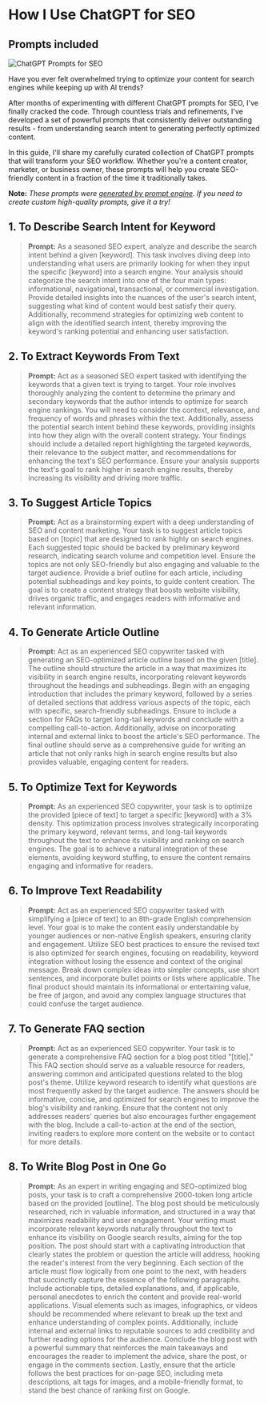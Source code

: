 # How I Use ChatGPT for SEO
## Prompts included

![ChatGPT Prompts for SEO](https://cdn.sanity.io/images/zc1yyogj/production/d0cc851e821a55c2188c3b3e292c972f536278a9-1200x630.png?w=1200&q=100)

Have you ever felt overwhelmed trying to optimize your content for search engines while keeping up with AI trends?

After months of experimenting with different ChatGPT prompts for SEO, I've finally cracked the code. Through countless trials and refinements, I've developed a set of powerful prompts that consistently deliver outstanding results - from understanding search intent to generating perfectly optimized content.

In this guide, I'll share my carefully curated collection of ChatGPT prompts that will transform your SEO workflow. Whether you're a content creator, marketer, or business owner, these prompts will help you create SEO-friendly content in a fraction of the time it traditionally takes.

**Note:** *These prompts were [generated by prompt engine](https://www.promptengine.cc). If you need to create custom high-quality prompts, give it a try!*

## 1. To Describe Search Intent for Keyword

> **Prompt:** As a seasoned SEO expert, analyze and describe the search intent behind a given [keyword]. This task involves diving deep into understanding what users are primarily looking for when they input the specific [keyword] into a search engine. Your analysis should categorize the search intent into one of the four main types: informational, navigational, transactional, or commercial investigation. Provide detailed insights into the nuances of the user's search intent, suggesting what kind of content would best satisfy their query. Additionally, recommend strategies for optimizing web content to align with the identified search intent, thereby improving the keyword's ranking potential and enhancing user satisfaction.

## 2. To Extract Keywords From Text

> **Prompt:** Act as a seasoned SEO expert tasked with identifying the keywords that a given text is trying to target. Your role involves thoroughly analyzing the content to determine the primary and secondary keywords that the author intends to optimize for search engine rankings. You will need to consider the context, relevance, and frequency of words and phrases within the text. Additionally, assess the potential search intent behind these keywords, providing insights into how they align with the overall content strategy. Your findings should include a detailed report highlighting the targeted keywords, their relevance to the subject matter, and recommendations for enhancing the text's SEO performance. Ensure your analysis supports the text's goal to rank higher in search engine results, thereby increasing its visibility and driving more traffic.

## 3. To Suggest Article Topics

> **Prompt:** Act as a brainstorming expert with a deep understanding of SEO and content marketing. Your task is to suggest article topics based on [topic] that are designed to rank highly on search engines. Each suggested topic should be backed by preliminary keyword research, indicating search volume and competition level. Ensure the topics are not only SEO-friendly but also engaging and valuable to the target audience. Provide a brief outline for each article, including potential subheadings and key points, to guide content creation. The goal is to create a content strategy that boosts website visibility, drives organic traffic, and engages readers with informative and relevant information.

## 4. To Generate Article Outline

> **Prompt:** Act as an experienced SEO copywriter tasked with generating an SEO-optimized article outline based on the given [title]. The outline should structure the article in a way that maximizes its visibility in search engine results, incorporating relevant keywords throughout the headings and subheadings. Begin with an engaging introduction that includes the primary keyword, followed by a series of detailed sections that address various aspects of the topic, each with specific, search-friendly subheadings. Ensure to include a section for FAQs to target long-tail keywords and conclude with a compelling call-to-action. Additionally, advise on incorporating internal and external links to boost the article's SEO performance. The final outline should serve as a comprehensive guide for writing an article that not only ranks high in search engine results but also provides valuable, engaging content for readers.

## 5. To Optimize Text for Keywords

> **Prompt:** As an experienced SEO copywriter, your task is to optimize the provided [piece of text] to target a specific [keyword] with a 3% density. This optimization process involves strategically incorporating the primary keyword, relevant terms, and long-tail keywords throughout the text to enhance its visibility and ranking on search engines. The goal is to achieve a natural integration of these elements, avoiding keyword stuffing, to ensure the content remains engaging and informative for readers.

## 6. To Improve Text Readability

> **Prompt:** Act as an experienced SEO copywriter tasked with simplifying a [piece of text] to an 8th-grade English comprehension level. Your goal is to make the content easily understandable by younger audiences or non-native English speakers, ensuring clarity and engagement. Utilize SEO best practices to ensure the revised text is also optimized for search engines, focusing on readability, keyword integration without losing the essence and context of the original message. Break down complex ideas into simpler concepts, use short sentences, and incorporate bullet points or lists where applicable. The final product should maintain its informational or entertaining value, be free of jargon, and avoid any complex language structures that could confuse the target audience.

## 7. To Generate FAQ section

> **Prompt:** Act as an experienced SEO copywriter. Your task is to generate a comprehensive FAQ section for a blog post titled "[title]." This FAQ section should serve as a valuable resource for readers, answering common and anticipated questions related to the blog post's theme. Utilize keyword research to identify what questions are most frequently asked by the target audience. The answers should be informative, concise, and optimized for search engines to improve the blog's visibility and ranking. Ensure that the content not only addresses readers' queries but also encourages further engagement with the blog. Include a call-to-action at the end of the section, inviting readers to explore more content on the website or to contact for more details.

## 8. To Write Blog Post in One Go

> **Prompt:** As an expert in writing engaging and SEO-optimized blog posts, your task is to craft a comprehensive 2000-token long article based on the provided [outline]. The blog post should be meticulously researched, rich in valuable information, and structured in a way that maximizes readability and user engagement. Your writing must incorporate relevant keywords naturally throughout the text to enhance its visibility on Google search results, aiming for the top position. The post should start with a captivating introduction that clearly states the problem or question the article will address, hooking the reader's interest from the very beginning. Each section of the article must flow logically from one point to the next, with headers that succinctly capture the essence of the following paragraphs. Include actionable tips, detailed explanations, and, if applicable, personal anecdotes to enrich the content and provide real-world applications. Visual elements such as images, infographics, or videos should be recommended where relevant to break up the text and enhance understanding of complex points. Additionally, include internal and external links to reputable sources to add credibility and further reading options for the audience. Conclude the blog post with a powerful summary that reinforces the main takeaways and encourages the reader to implement the advice, share the post, or engage in the comments section. Lastly, ensure that the article follows the best practices for on-page SEO, including meta descriptions, alt tags for images, and a mobile-friendly format, to stand the best chance of ranking first on Google.